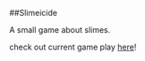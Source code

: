##Slimeicide

A small game about slimes.

check out current game play [here](https://lucasdahl.github.io/Slimeicide/)!